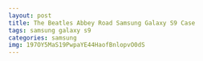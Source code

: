 ```yaml
---
layout: post
title: The Beatles Abbey Road Samsung Galaxy S9 Case
tags: samsung galaxy s9
categories: samsung
img: 197OY5MaS19PwpaYE44HaofBnlopvO0dS
---
```

